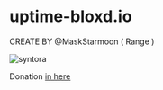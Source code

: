 # uptime-bloxd.io
CREATE BY @MaskStarmoon ( Range )

![syntora](https://skillicons.dev/icons?i=html,css,js,nodejs,bash&theme=dark)

Donation [in here](https://trakteer.id/Saveng-Fox/tip) <br />
